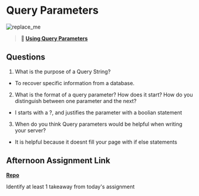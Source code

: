 # Query Parameters

![replace_me](https://codeworks.blob.core.windows.net/public/assets/img/illustrations/placeholder.svg)

> **📖 [Using Query Parameters](https://codeworksacademy.com/fs-student-guide/resources/wk5/01-Query-Parameters)**

## Questions

1. What is the purpose of a Query String?

- To recover specific information from a database.

2. What is the format of a query parameter? How does it start? How do you distinguish between one parameter and the next?

- I starts with a ?, and justifies the parameter with a boolian statement

3. When do you think Query parameters would be helpful when writing your server?

- It is helpful because it doesnt fill your page with if else statements


## Afternoon Assignment Link

**[Repo](https://github.com/Thomas-Daily/burger-shack.git)**

Identify at least 1 takeaway from today's assignment
